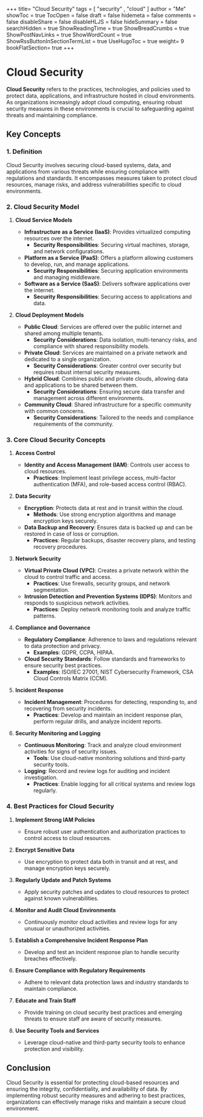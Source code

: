+++
title= "Cloud Security"
tags = [ "security" , "cloud" ]
author = "Me"
showToc = true
TocOpen = false
draft = false
hidemeta = false
comments = false
disableShare = false
disableHLJS = false
hideSummary = false
searchHidden = true
ShowReadingTime = true
ShowBreadCrumbs = true
ShowPostNavLinks = true
ShowWordCount = true
ShowRssButtonInSectionTermList = true
UseHugoToc = true
weight= 9
bookFlatSection= true
+++

# Cloud Security

**Cloud Security** refers to the practices, technologies, and policies used to protect data, applications, and infrastructure hosted in cloud environments. As organizations increasingly adopt cloud computing, ensuring robust security measures in these environments is crucial to safeguarding against threats and maintaining compliance.

## Key Concepts

### 1. **Definition**

Cloud Security involves securing cloud-based systems, data, and applications from various threats while ensuring compliance with regulations and standards. It encompasses measures taken to protect cloud resources, manage risks, and address vulnerabilities specific to cloud environments.

### 2. **Cloud Security Model**

1. **Cloud Service Models**
   - **Infrastructure as a Service (IaaS)**: Provides virtualized computing resources over the internet.
     - **Security Responsibilities**: Securing virtual machines, storage, and network configurations.
   - **Platform as a Service (PaaS)**: Offers a platform allowing customers to develop, run, and manage applications.
     - **Security Responsibilities**: Securing application environments and managing middleware.
   - **Software as a Service (SaaS)**: Delivers software applications over the internet.
     - **Security Responsibilities**: Securing access to applications and data.

2. **Cloud Deployment Models**
   - **Public Cloud**: Services are offered over the public internet and shared among multiple tenants.
     - **Security Considerations**: Data isolation, multi-tenancy risks, and compliance with shared responsibility models.
   - **Private Cloud**: Services are maintained on a private network and dedicated to a single organization.
     - **Security Considerations**: Greater control over security but requires robust internal security measures.
   - **Hybrid Cloud**: Combines public and private clouds, allowing data and applications to be shared between them.
     - **Security Considerations**: Ensuring secure data transfer and management across different environments.
   - **Community Cloud**: Shared infrastructure for a specific community with common concerns.
     - **Security Considerations**: Tailored to the needs and compliance requirements of the community.

### 3. **Core Cloud Security Concepts**

1. **Access Control**
   - **Identity and Access Management (IAM)**: Controls user access to cloud resources.
     - **Practices**: Implement least privilege access, multi-factor authentication (MFA), and role-based access control (RBAC).

2. **Data Security**
   - **Encryption**: Protects data at rest and in transit within the cloud.
     - **Methods**: Use strong encryption algorithms and manage encryption keys securely.
   - **Data Backup and Recovery**: Ensures data is backed up and can be restored in case of loss or corruption.
     - **Practices**: Regular backups, disaster recovery plans, and testing recovery procedures.

3. **Network Security**
   - **Virtual Private Cloud (VPC)**: Creates a private network within the cloud to control traffic and access.
     - **Practices**: Use firewalls, security groups, and network segmentation.
   - **Intrusion Detection and Prevention Systems (IDPS)**: Monitors and responds to suspicious network activities.
     - **Practices**: Deploy network monitoring tools and analyze traffic patterns.

4. **Compliance and Governance**
   - **Regulatory Compliance**: Adherence to laws and regulations relevant to data protection and privacy.
     - **Examples**: GDPR, CCPA, HIPAA.
   - **Cloud Security Standards**: Follow standards and frameworks to ensure security best practices.
     - **Examples**: ISO/IEC 27001, NIST Cybersecurity Framework, CSA Cloud Controls Matrix (CCM).

5. **Incident Response**
   - **Incident Management**: Procedures for detecting, responding to, and recovering from security incidents.
     - **Practices**: Develop and maintain an incident response plan, perform regular drills, and analyze incident reports.

6. **Security Monitoring and Logging**
   - **Continuous Monitoring**: Track and analyze cloud environment activities for signs of security issues.
     - **Tools**: Use cloud-native monitoring solutions and third-party security tools.
   - **Logging**: Record and review logs for auditing and incident investigation.
     - **Practices**: Enable logging for all critical systems and review logs regularly.

### 4. **Best Practices for Cloud Security**

1. **Implement Strong IAM Policies**
   - Ensure robust user authentication and authorization practices to control access to cloud resources.

2. **Encrypt Sensitive Data**
   - Use encryption to protect data both in transit and at rest, and manage encryption keys securely.

3. **Regularly Update and Patch Systems**
   - Apply security patches and updates to cloud resources to protect against known vulnerabilities.

4. **Monitor and Audit Cloud Environments**
   - Continuously monitor cloud activities and review logs for any unusual or unauthorized activities.

5. **Establish a Comprehensive Incident Response Plan**
   - Develop and test an incident response plan to handle security breaches effectively.

6. **Ensure Compliance with Regulatory Requirements**
   - Adhere to relevant data protection laws and industry standards to maintain compliance.

7. **Educate and Train Staff**
   - Provide training on cloud security best practices and emerging threats to ensure staff are aware of security measures.

8. **Use Security Tools and Services**
   - Leverage cloud-native and third-party security tools to enhance protection and visibility.

## Conclusion

Cloud Security is essential for protecting cloud-based resources and ensuring the integrity, confidentiality, and availability of data. By implementing robust security measures and adhering to best practices, organizations can effectively manage risks and maintain a secure cloud environment.
